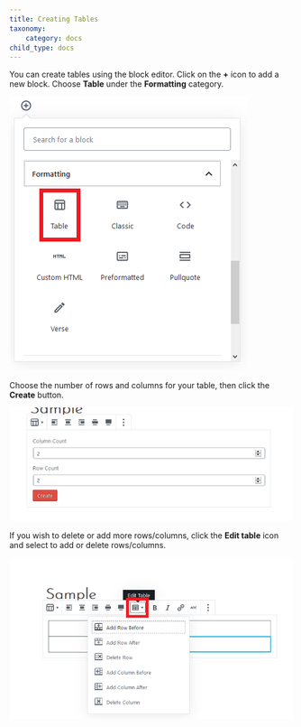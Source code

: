 ```yaml
---
title: Creating Tables
taxonomy:
    category: docs
child_type: docs
---
```


You can create tables using the block editor. Click on the **+** icon to add a new block. Choose **Table** under the **Formatting** category.

![](table.png)

Choose the number of rows and columns for your table, then click the **Create** button.

![](rowscolumns.PNG)

If you wish to delete or add more rows/columns, click the **Edit table** icon and select to add or delete rows/columns.

![](edit-table.png)
